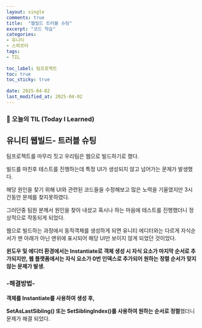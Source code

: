 ```yaml
---
layout: single
comments: true
title:  "웹빌드 트러블 슈팅"
excerpt: "코드 학습"
categories: 
- 유니티
- 스파르타
tags:
- TIL
 
toc_label: 팀프로젝트
toc: true
toc_sticky: true
 
date: 2025-04-02
last_modified_at: 2025-04-02
---
```


### 📆 오늘의 TIL (Today I Learned)

## 유니티 웹빌드- 트러블 슈팅

팀프로젝트를 마무리 짓고 우리팀은 웹으로 빌드하기로 했다.

빌드를 마친후 테스트를 진행하는데 특정 UI가 생성되지 않고 넘어가는 문제가 발생했다.



해당 원인을 찾기 위해 UI와 관련된 코드들을 수정해보고 많은 노력을 기울였지만 3시간동안 문제를 찾지못하였다.

그러던중 팀원 분께서 원인을 찾아 내셨고 혹시나 하는 마음에 테스트를 진행했더니 정상적으로 작동되게 되었다.

웹으로 빌드하는 과정에서 동적객체를 생성하게 되면 유니티 에디터와는 다르게 자식순서가 맨 아래가 아닌 맨위에 표시되어 해당 UI만 보이지 않게 되었던 것이었다.



**윈도우 및 에디터 환경에서는 Instantiate로 객체 생성 시 자식 요소가 마지막 순서로 추가되지만, 웹 플랫폼에서는 자식 요소가 0번 인덱스로 추가되어 원하는 정렬 순서가 맞지 않는 문제가 발생.**

### -해결방법-

**객체를 Instantiate를 사용하여 생성 후,**

**SetAsLastSibling() 또는 SetSiblingIndex()를 사용하여 원하는 순서로 정렬**했더니 문제가 해결 되었다.
